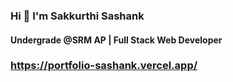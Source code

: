 ### Hi 👋 I'm  Sakkurthi Sashank
####  Undergrade @SRM AP | Full Stack Web Developer
### https://portfolio-sashank.vercel.app/
